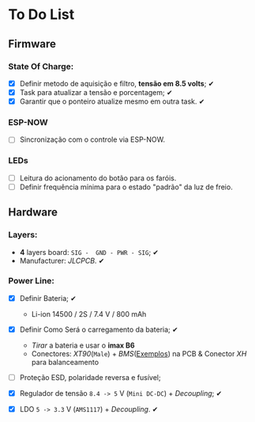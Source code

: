 # To Do List

## Firmware

### State Of Charge:
- [x] Definir metodo de aquisição e filtro, **tensão em 8.5 volts**; ✔
- [x] Task para atualizar a tensão e porcentagem; ✔
- [x] Garantir que o ponteiro atualize mesmo em outra task. ✔

### ESP-NOW
- [ ] Sincronização com o controle via ESP-NOW.

### LEDs
- [ ] Leitura do acionamento do botão para os faróis.
- [ ] Definir frequência mínima para o estado "padrão" da luz de freio.

## Hardware

### Layers:
- **4** layers board: ```SIG -  GND - PWR - SIG```; ✔
- Manufacturer: *JLCPCB*. ✔

### Power Line:
- [x] Definir Bateria; ✔
    - Li-ion 14500 / 2S / 7.4 V / 800 mAh

- [x] Definir Como Será o carregamento da bateria; ✔
    - *Tirar* a bateria e usar o **imax B6**
    - Conectores: *XT90*(```Male```) + *BMS*([Exemplos](https://pt.aliexpress.com/item/1005006041486774.html?spm=a2g0o.productlist.main.1.246b67a4PkHivT&algo_pvid=ff23d1ad-6cca-46d0-84ef-1046141dedfa&algo_exp_id=ff23d1ad-6cca-46d0-84ef-1046141dedfa-0&pdp_ext_f=%7B"order"%3A"502"%2C"eval"%3A"1"%7D&pdp_npi=4%40dis%21BRL%216.29%216.29%21%21%217.42%217.42%21%402103146f17418148316958806e4362%2112000035452245642%21sea%21BR%214067292657%21X&curPageLogUid=rQEBQMHSnDL5&utparam-url=scene%3Asearch%7Cquery_from%3A)) na PCB & Conector *XH* para balanceamento 

- [ ] Proteção ESD, polaridade reversa e fusível;
- [x] Regulador de tensão ```8.4 -> 5``` V (```Mini DC-DC```) + *Decoupling*; ✔
- [x] LDO ```5 -> 3.3``` V (```AMS1117```) + *Decoupling*. ✔
